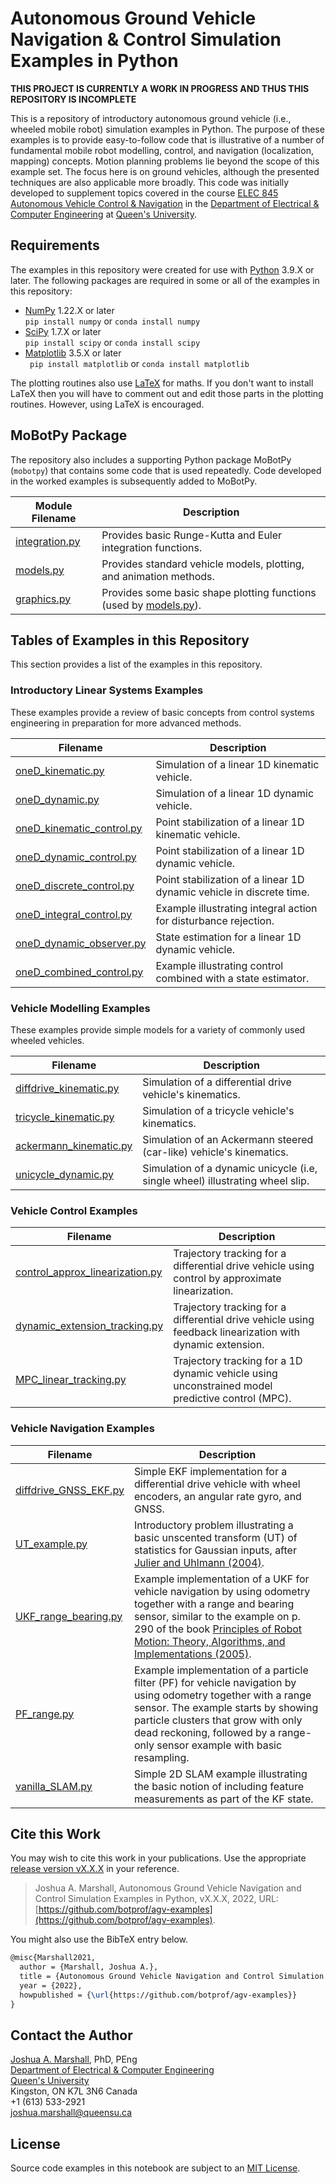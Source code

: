 # Autonomous Ground Vehicle Navigation & Control Simulation Examples in Python

__THIS PROJECT IS CURRENTLY A WORK IN PROGRESS AND THUS THIS REPOSITORY IS INCOMPLETE__

This is a repository of introductory autonomous ground vehicle (i.e., wheeled mobile robot) simulation examples in Python.  The purpose of these examples is to provide easy-to-follow code that is illustrative of a number of fundamental mobile robot modelling, control, and navigation (localization, mapping) concepts.  Motion planning problems lie beyond the scope of this example set.  The focus here is on ground vehicles, although the presented techniques are also applicable more broadly.  This code was initially developed to supplement topics covered in the course [ELEC 845 Autonomous Vehicle Control & Navigation](https://offroad.engineering.queensu.ca/courses/elec-845/) in the [Department of Electrical & Computer Engineering](http://www.ece.queensu.ca) at [Queen's University](http://www.queensu.ca).

## Requirements

The examples in this repository were created for use with [Python](https://www.python.org) 3.9.X or later.  The following packages are required in some or all of the examples in this repository:
* [NumPy](https://numpy.org) 1.22.X or later  
```pip install numpy``` or ```conda install numpy```
* [SciPy](https://scipy.org) 1.7.X or later  
```pip install scipy``` or ```conda install scipy```
* [Matplotlib](https://matplotlib.org) 3.5.X or later   
``` pip install matplotlib``` or ```conda install matplotlib```

The plotting routines also use [LaTeX](https://www.latex-project.org) for maths.  If you don't want to install LaTeX then you will have to comment out and edit those parts in the plotting routines.  However, using LaTeX is encouraged.

## MoBotPy Package

The repository also includes a supporting Python package MoBotPy (`mobotpy`) that contains some code that is used repeatedly.  Code developed in the worked examples is subsequently added to MoBotPy.

Module Filename | Description
--------------- | -----------
[integration.py](mobotpy/integration.py) | Provides basic Runge-Kutta and Euler integration functions.
[models.py](mobotpy/models.py) | Provides standard vehicle models, plotting, and animation methods.
[graphics.py](mobotpy/models.py) | Provides some basic shape plotting functions (used by [models.py](mobotpy/models.py)).

## Tables of Examples in this Repository

This section provides a list of the examples in this repository.

### Introductory Linear Systems Examples

These examples provide a review of basic concepts from control systems engineering in preparation for more advanced methods.

Filename | Description
-------- | -----------
[oneD_kinematic.py](oneD_kinematic.py) | Simulation of a linear 1D kinematic vehicle.
[oneD_dynamic.py](oneD_dynamic.py) | Simulation of a linear 1D dynamic vehicle.
[oneD_kinematic_control.py](oneD_kinematic_control.py) | Point stabilization of a linear 1D kinematic vehicle.
[oneD_dynamic_control.py](oneD_kinematic_control.py) | Point stabilization of a linear 1D dynamic vehicle.
[oneD_discrete_control.py](oneD_discrete_control.py) | Point stabilization of a linear 1D dynamic vehicle in discrete time.
[oneD_integral_control.py](oneD_integral_control.py) | Example illustrating integral action for disturbance rejection.
[oneD_dynamic_observer.py](oneD_dynamic_observer.py) | State estimation for a linear 1D dynamic vehicle.
[oneD_combined_control.py](oneD_combined_control.py) | Example illustrating control combined with a state estimator.

### Vehicle Modelling Examples

These examples provide simple models for a variety of commonly used wheeled vehicles.

Filename | Description
-------- | -----------
[diffdrive_kinematic.py](diffdrive_kinematic.py) | Simulation of a differential drive vehicle's kinematics.
[tricycle_kinematic.py](tricycle_kinematic.py) | Simulation of a tricycle vehicle's kinematics.
[ackermann_kinematic.py](ackermann_kinematic.py) | Simulation of an Ackermann steered (car-like) vehicle's kinematics.
[unicycle_dynamic.py](unicycle_dynamic.py) | Simulation of a dynamic unicycle (i.e, single wheel) illustrating wheel slip.

### Vehicle Control Examples

Filename | Description
-------- | -----------
[control_approx_linearization.py](control_approx_linearization.py) | Trajectory tracking for a differential drive vehicle using control by approximate linearization.
[dynamic_extension_tracking.py](dynamic_extension_tracking.py) | Trajectory tracking for a differential drive vehicle using feedback linearization with dynamic extension.
[MPC_linear_tracking.py](MPC_linear_tracking.py) | Trajectory tracking for a 1D dynamic vehicle using unconstrained model predictive control (MPC).

### Vehicle Navigation Examples

Filename | Description
-------- | -----------
[diffdrive_GNSS_EKF.py](diffdrive_GNSS_EKF.py) | Simple EKF implementation for a differential drive vehicle with wheel encoders, an angular rate gyro, and GNSS.
[UT_example.py](UT_example.py) | Introductory problem illustrating a basic unscented transform (UT) of statistics for Gaussian inputs, after [Julier and Uhlmann (2004)](https://doi.org/10.1109/JPROC.2003.823141).
[UKF_range_bearing.py](UKF_range_bearing.py) | Example implementation of a UKF for vehicle navigation by using odometry together with a range and bearing sensor, similar to the example on p. 290 of the book [Principles of Robot Motion: Theory, Algorithms, and Implementations (2005)](https://mitpress.mit.edu/books/principles-robot-motion).
[PF_range.py](PF_range.py) | Example implementation of a particle filter (PF) for vehicle navigation by using odometry together with a range sensor.  The example starts by showing particle clusters that grow with only dead reckoning, followed by a range-only sensor example with basic resampling.
[vanilla_SLAM.py](vanilla_SLAM.py) | Simple 2D SLAM example illustrating the basic notion of including feature measurements as part of the KF state.
 
## Cite this Work

You may wish to cite this work in your publications.  Use the appropriate [release version vX.X.X](https://github.com/botprof/agv-examples/releases) in your reference.

> Joshua A. Marshall, Autonomous Ground Vehicle Navigation and Control Simulation Examples in Python, vX.X.X, 2022, URL: [https://github.com/botprof/agv-examples](https://github.com/botprof/agv-examples).

You might also use the BibTeX entry below.

```latex
@misc{Marshall2021,
  author = {Marshall, Joshua A.},
  title = {Autonomous Ground Vehicle Navigation and Control Simulation Examples in Python, vX.X.X},
  year = {2022},
  howpublished = {\url{https://github.com/botprof/agv-examples}}
}
```
## Contact the Author

[Joshua A. Marshall](https://www.ece.queensu.ca/people/j-marshall), PhD, PEng  
[Department of Electrical & Computer Engineering](https://www.ece.queensu.ca)  
[Queen's University](http://www.queensu.ca)  
Kingston, ON K7L 3N6 Canada  
+1 (613) 533-2921  
[joshua.marshall@queensu.ca](mailto:joshua.marshall@queensu.ca)

## License

Source code examples in this notebook are subject to an [MIT License](LICENSE).
